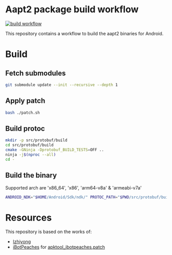 # Aapt2 package build workflow

[![build workflow](https://github.com/revanced/aapt2/actions/workflows/build.yml/badge.svg)](https://github.com/revanced/aapt2/actions/workflows/build.yml)

This repository contains a workflow to build the aapt2 binaries for Android.

# Build

## Fetch submodules
```bash
git submodule update --init --recursive --depth 1
```

## Apply patch
```bash
bash ./patch.sh
```

## Build protoc
```bash
mkdir -p src/protobuf/build
cd src/protobuf/build
cmake -GNinja -Dprotobuf_BUILD_TESTS=OFF ..
ninja -j$(nproc --all)
cd -
```

## Build the binary

Supported arch are 'x86_64', 'x86', 'arm64-v8a' & 'armeabi-v7a'
```bash
ANDROID_NDK="$HOME/Android/Sdk/ndk/" PROTOC_PATH="$PWD/src/protobuf/build/protoc" bash ./build.sh arm64-v8a  # output in build/$arch/bin/aapt-*
```

# Resources
This repository is based on the works of:
- [lzhiyong](https://github.com/lzhiyong/android-sdk-tools)
- [iBotPeaches](https://github.com/aosp-mirror/platform_frameworks_base/compare/main...iBotPeaches:platform_frameworks_base:apktool_14.0.0) for [apktool_ibotpeaches.patch](patches/apktool_ibotpeaches.patch])
